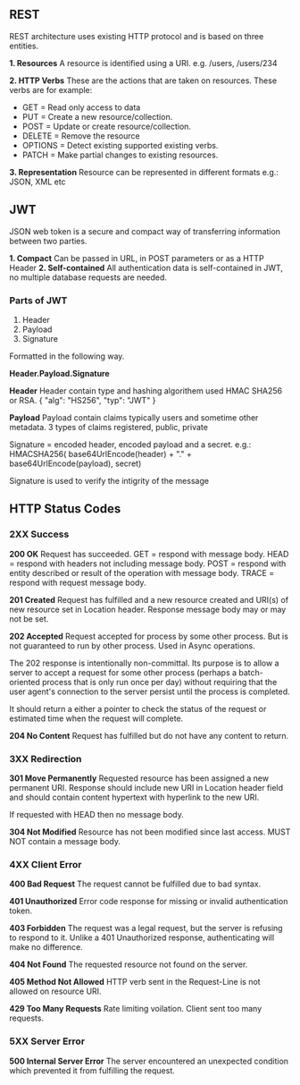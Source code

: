 ## REST
REST architecture uses existing HTTP protocol and is based on three entities.

**1. Resources**
A resource is identified using a URI. e.g. /users, /users/234

**2. HTTP Verbs**
These are the actions that are taken on resources. These verbs are for example:
- GET = Read only access to data
- PUT = Create a new resource/collection.
- POST = Update or create resource/collection.
- DELETE = Remove the resource
- OPTIONS = Detect existing supported existing verbs.
- PATCH = Make partial changes to existing resources.

**3. Representation**
Resource can be represented in different formats e.g.: JSON, XML etc

## JWT
JSON web token is a secure and compact way of transferring information between two parties.

**1. Compact** Can be passed in URL, in POST parameters or as a HTTP Header
**2. Self-contained** All authentication data is self-contained in JWT, no multiple database requests are needed.

### Parts of JWT 

1. Header 
2. Payload 
3. Signature 

Formatted in the following way.

**Header.Payload.Signature**

**Header** 
Header contain type and hashing algorithem used HMAC SHA256 or RSA.
{
  "alg": "HS256",
  "typ": "JWT"
}

**Payload**
Payload contain claims typically users and sometime other metadata. 3 types of claims registered, public, private

Signature = encoded header, encoded payload and a secret. e.g.:
HMACSHA256(
  base64UrlEncode(header) + "." +
  base64UrlEncode(payload),
  secret)

Signature is used to verify the intigrity of the message

## HTTP Status Codes

### 2XX Success

**200 OK** 
Request has succeeded.
GET = respond with message body.
HEAD = respond with headers not including message body.
POST = respond with entity described or result of the operation with message body.
TRACE = respond with request message body.

**201 Created** 
Request has fulfilled and a new resource created and URI(s) of new resource set in Location header. Response message body may or may not be set.

**202 Accepted** 
Request accepted for process by some other process. But is not guaranteed to run by other process. Used in Async operations.

The 202 response is intentionally non-committal. Its purpose is to allow a server to accept a request for some other process (perhaps a batch-oriented process that is only run once per day) without requiring that the user agent's connection to the server persist until the process is completed.

It should return a either a pointer to check the status of the request or estimated time when the request will complete.

**204 No Content** 
Request has fulfilled but do not have any content to return.

### 3XX Redirection

**301 Move Permanently**
Requested resource has been assigned a new permanent URI. Response should include new URI in Location header field and should contain content hypertext with hyperlink to the new URI.

If requested with HEAD then no message body.

**304 Not Modified**
Resource has not been modified since last access. MUST NOT contain a message body.

### 4XX Client Error

**400 Bad Request**
The request cannot be fulfilled due to bad syntax.

**401 Unauthorized**
Error code response for missing or invalid authentication token.

**403 Forbidden**
The request was a legal request, but the server is refusing to respond to it. Unlike a 401 Unauthorized response, authenticating will make no difference.

**404 Not Found**
The requested resource not found on the server.

**405 Method Not Allowed**
HTTP verb sent in the Request-Line is not allowed on resource URI.

**429 Too Many Requests**
Rate limiting voilation. Client sent too many requests.

### 5XX Server Error

**500 Internal Server Error**
The server encountered an unexpected condition which prevented it from fulfilling the request.




